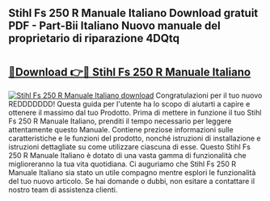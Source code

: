 ## Stihl Fs 250 R Manuale Italiano Download gratuit PDF - Part-Bii Italiano Nuovo manuale del proprietario di riparazione 4DQtq

# <h2><a href="http://dfg8m4k.blite.top/?on=Stihl+Fs+250+R+Manuale+Italiano">🔗Download 👉🔴 Stihl Fs 250 R Manuale Italiano</a></h2>

[![Stihl Fs 250 R Manuale Italiano download](https://i.imgur.com/lujVjoI.png)](http://dfg8m4k.blite.top/?on=Stihl+Fs+250+R+Manuale+Italiano)
Congratulazioni per il tuo nuovo REDDDDDDD! Questa guida per l'utente ha lo scopo di aiutarti a capire e ottenere il massimo dal tuo Prodotto. Prima di mettere in funzione il tuo Stihl Fs 250 R Manuale Italiano, prenditi il tempo necessario per leggere attentamente questo Manuale. Contiene preziose informazioni sulle caratteristiche e le funzioni del prodotto, nonché istruzioni di installazione e istruzioni dettagliate su come utilizzare ciascuna di esse. Questo Stihl Fs 250 R Manuale Italiano è dotato di una vasta gamma di funzionalità che miglioreranno la tua vita quotidiana. Ci auguriamo che Stihl Fs 250 R Manuale Italiano sia stato un utile compagno mentre esplori le funzionalità del tuo nuovo articolo. Se hai domande o dubbi, non esitare a contattare il nostro team di assistenza clienti.
